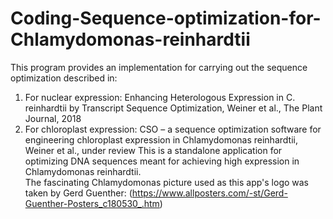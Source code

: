 # Coding-Sequence-optimization-for-Chlamydomonas-reinhardtii
This program provides an implementation for carrying out the sequence optimization described in:  
1. For nuclear expression: Enhancing Heterologous Expression in C. reinhardtii by Transcript Sequence Optimization, Weiner et al., The Plant Journal, 2018
2. For chloroplast expression: CSO – a sequence optimization software for engineering chloroplast expression in Chlamydomonas reinhardtii, Weiner et al., under review 
This is a standalone application for optimizing DNA sequences meant for achieving high expression in Chlamydomonas reinhardtii.  
The fascinating Chlamydomonas picture used as this app's logo was taken by Gerd Guenther: (https://www.allposters.com/-st/Gerd-Guenther-Posters_c180530_.htm)
